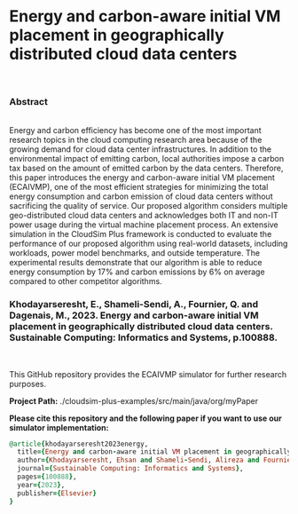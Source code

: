 <h1>Energy and carbon-aware initial VM placement in geographically distributed cloud data centers</h1><br/>

<h3>Abstract</h3><br/>
Energy and carbon efficiency has become one of the most important research topics in the cloud computing research area because of the growing demand for cloud data center infrastructures. In addition to the environmental impact of emitting carbon, local authorities impose a carbon tax based on the amount of emitted carbon by the data centers. Therefore, this paper introduces the energy and carbon-aware initial VM placement (ECAIVMP), one of the most efficient strategies for minimizing the total energy consumption and carbon emission of cloud data centers without sacrificing the quality of service. Our proposed algorithm considers multiple geo-distributed cloud data centers and acknowledges both IT and non-IT power usage during the virtual machine placement process. An extensive simulation in the CloudSim Plus framework is conducted to evaluate the performance of our proposed algorithm using real-world datasets, including workloads, power model benchmarks, and outside temperature. The experimental results demonstrate that our algorithm is able to reduce energy consumption by 17% and carbon emissions by 6% on average compared to other competitor algorithms.<br/>

<h3>Khodayarseresht, E., Shameli-Sendi, A., Fournier, Q. and Dagenais, M., 2023. Energy and carbon-aware initial VM placement in geographically distributed cloud data centers. Sustainable Computing: Informatics and Systems, p.100888.</h3><br/>

This GitHub repository provides the ECAIVMP simulator for further research purposes.<br/>

<b>Project Path:</b> ./cloudsim-plus-examples/src/main/java/org/myPaper<br/>

<b>Please cite this repository and the following paper if you want to use our simulator implementation: </b>

```ruby
@article{khodayarseresht2023energy,
  title={Energy and carbon-aware initial VM placement in geographically distributed cloud data centers},
  author={Khodayarseresht, Ehsan and Shameli-Sendi, Alireza and Fournier, Quentin and Dagenais, Michel},
  journal={Sustainable Computing: Informatics and Systems},
  pages={100888},
  year={2023},
  publisher={Elsevier}
}
```
